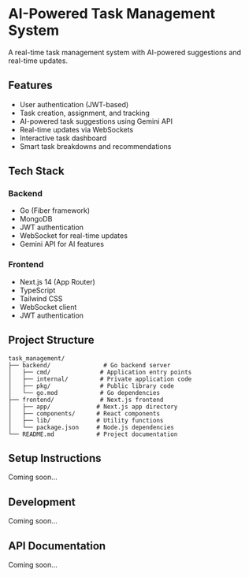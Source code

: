 # AI-Powered Task Management System

A real-time task management system with AI-powered suggestions and real-time updates.

## Features

- User authentication (JWT-based)
- Task creation, assignment, and tracking
- AI-powered task suggestions using Gemini API
- Real-time updates via WebSockets
- Interactive task dashboard
- Smart task breakdowns and recommendations

## Tech Stack

### Backend
- Go (Fiber framework)
- MongoDB
- JWT authentication
- WebSocket for real-time updates
- Gemini API for AI features

### Frontend
- Next.js 14 (App Router)
- TypeScript
- Tailwind CSS
- WebSocket client
- JWT authentication

## Project Structure

```
task_management/
├── backend/               # Go backend server
│   ├── cmd/              # Application entry points
│   ├── internal/         # Private application code
│   ├── pkg/              # Public library code
│   └── go.mod            # Go dependencies
├── frontend/             # Next.js frontend
│   ├── app/             # Next.js app directory
│   ├── components/      # React components
│   ├── lib/             # Utility functions
│   └── package.json     # Node.js dependencies
└── README.md            # Project documentation
```

## Setup Instructions

Coming soon...

## Development

Coming soon...

## API Documentation

Coming soon...
